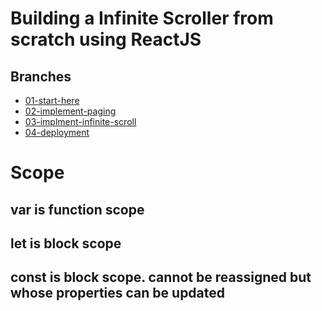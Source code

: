 # Building a Infinite Scroller from scratch using ReactJS 

## Branches

* [01-start-here](https://github.com/react-u/18-infinite-scrolling-using-react/tree/01-start-here)
* [02-implement-paging](https://github.com/react-u/18-infinite-scrolling-using-react/tree/02-implement-paging)
* [03-implment-infinite-scroll](https://github.com/react-u/18-infinite-scrolling-using-react/tree/03-implment-infinite-scroll)
* [04-deployment](https://github.com/react-u/18-infinite-scrolling-using-react/tree/04-deployment)

# Scope
## var is function scope
## let is block scope
## const is block scope.  cannot be reassigned but whose properties can be updated


  
